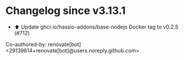 # Changelog since v3.13.1
- ⬆️ Update ghcr.io/hassio-addons/base-nodejs Docker tag to v0.2.5 (#712)

Co-authored-by: renovate[bot] <29139614+renovate[bot]@users.noreply.github.com> 
